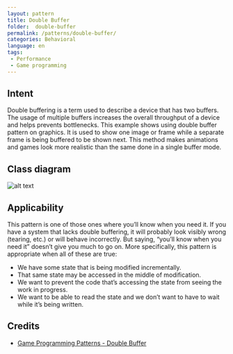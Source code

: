 ```yaml
---  
layout: pattern  
title: Double Buffer 
folder:  double-buffer  
permalink: /patterns/double-buffer/  
categories: Behavioral
language: en
tags:  
 - Performance
 - Game programming  
---  
```

  
## Intent  
Double buffering is a term used to describe a device that has two buffers. The usage of multiple buffers increases the overall throughput of a device and helps prevents bottlenecks. This example shows using double buffer pattern on graphics. It is used to show one image or frame while a separate frame is being buffered to be shown next. This method makes animations and games look more realistic than the same done in a single buffer mode.   

## Class diagram
![alt text](/etc/double-buffer.urm.png "Double Buffer pattern class diagram")

## Applicability  
This pattern is one of those ones where you’ll know when you need it. If you have a system that lacks double buffering, it will probably look visibly wrong (tearing, etc.) or will behave incorrectly. But saying, “you’ll know when you need it” doesn’t give you much to go on. More specifically, this pattern is appropriate when all of these are true:

- We have some state that is being modified incrementally.
- That same state may be accessed in the middle of modification.
- We want to prevent the code that’s accessing the state from seeing the work in progress.
- We want to be able to read the state and we don’t want to have to wait while it’s being written. 

## Credits  
  
* [Game Programming Patterns - Double Buffer](http://gameprogrammingpatterns.com/double-buffer.html)
